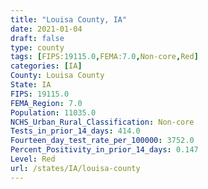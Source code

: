 ```yaml
---
title: "Louisa County, IA"
date: 2021-01-04
draft: false
type: county
tags: [FIPS:19115.0,FEMA:7.0,Non-core,Red]
categories: [IA]
County: Louisa County
State: IA
FIPS: 19115.0
FEMA_Region: 7.0
Population: 11035.0
NCHS_Urban_Rural_Classification: Non-core
Tests_in_prior_14_days: 414.0
Fourteen_day_test_rate_per_100000: 3752.0
Percent_Positivity_in_prior_14_days: 0.147
Level: Red
url: /states/IA/louisa-county
---
```



